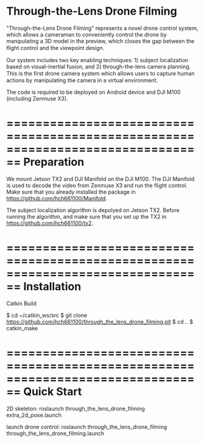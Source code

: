 # Through-the-Lens Drone Filming

"Through-the-Lens Drone Filming" represents a novel drone control system, which allows a cameraman to conveniently control the drone by manipulating a 3D model in the preview, which closes the gap between the ﬂight control and the viewpoint design. 

Our system includes two key enabling techniques: 1) subject localization based on visual-inertial fusion, and 2) through-the-lens camera planning. This is the ﬁrst drone camera system which allows users to capture human actions by manipulating the camera in a virtual environment. 

The code is required to be deployed on Android device and DJI M100 (including Zenmuse X3). 

================================================================================
		     Preparation
================================================================================
We mount Jetson TX2 and DJI Manifold on the DJI M100. The DJI Manifold is used to decode the video from Zenmuse X3 and run the flight control. Make sure that you already installed the package in https://github.com/hch661100/Manifold.

The subject localization algorithm is depolyed on Jetson TX2. Before running the algorithm, and make sure that you set up the TX2 in https://github.com/hch661100/tx2.

================================================================================
		     Installation
================================================================================
Catkin Build

$ cd ~/catkin_ws/src
$ git clone https://github.com/hch661100/through_the_lens_drone_filming.git
$ cd ..
$ catkin_make


================================================================================
		     Quick Start
================================================================================
2D skeleton:
roslaunch through_the_lens_drone_filming extra_2d_pose.launch

launch drone control:
roslaunch through_the_lens_drone_filming  through_the_lens_drone_filming.launch
